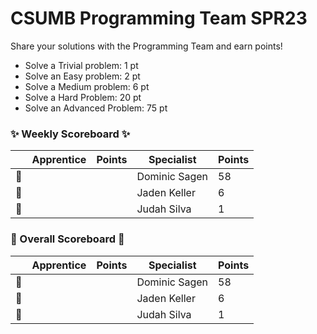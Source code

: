 # CSUMB Programming Team SPR23

Share your solutions with the Programming Team and earn points!

- Solve a Trivial problem: 1 pt
- Solve an Easy problem: 2 pt
- Solve a Medium problem: 6 pt
- Solve a Hard Problem: 20 pt
- Solve an Advanced Problem: 75 pt

### ✨ Weekly Scoreboard ✨
| |Apprentice|Points|Specialist|Points|
|-------|-------|-------|-------|-------|
|🥇| | |Dominic Sagen|58|
|🥈| | |Jaden Keller|6|
|🥉| | |Judah Silva|1|

### 🏁 Overall Scoreboard 🏁
| |Apprentice|Points|Specialist|Points|
|-------|-------|-------|-------|-------|
|🥇| | |Dominic Sagen|58|
|🥈| | |Jaden Keller|6|
|🥉| | |Judah Silva|1|
